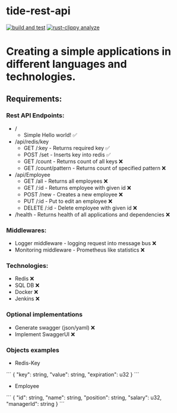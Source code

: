 # tide-rest-api

[![build and test](https://github.com/Realsnack/tide-rest-api/actions/workflows/rust_build.yml/badge.svg?branch=main)](https://github.com/Realsnack/tide-rest-api/actions/workflows/rust_build.yml)
[![rust-clippy analyze](https://github.com/Realsnack/tide-rest-api/actions/workflows/rust_clippy.yml/badge.svg?branch=main)](https://github.com/Realsnack/tide-rest-api/actions/workflows/rust_clippy.yml)

# Creating a simple applications in different languages and technologies.

## Requirements:

### Rest API Endpoints:

* /
  * Simple Hello world! ✅
* /api/redis/key
  * GET /:key -  Returns required key ✅ 
  * POST /set - Inserts key into redis ✅
  * GET /count - Returns count of all keys ❌
  * GET /count/pattern - Returns count of specified pattern ❌
* /api/Employee
  * GET /all - Returns all employees ❌
  * GET /:id - Returns employee with given id ❌
  * POST /new - Creates a new employee ❌
  * PUT /:id - Put to edit an employee ❌
  * DELETE /:id - Delete employee with given id ❌
* /health - Returns health of all applications and dependencies ❌

### Middlewares:
* Logger middleware - logging request into message bus ❌
* Monitoring middleware - Prometheus like statistics ❌

### Technologies:
* Redis ❌
* SQL DB ❌
* Docker ❌
* Jenkins ❌

### Optional implementations
* Generate swagger (json/yaml) ❌
* Implement SwaggerUI ❌

### Objects examples
* Redis-Key

´´´
{
  "key": string,
  "value": string,
  "expiration": u32
}
´´´

* Employee

´´´
{
  "id": string,
  "name": string,
  "position": string,
  "salary": u32,
  "managerId": string
}
´´´
